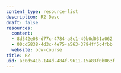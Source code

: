 ```yaml
---
content_type: resource-list
description: R2 Desc
draft: false
resources:
  content:
  - 8d542e08-d77c-4784-a8c1-49b0d031a062
  - 00cd5838-4d3c-4e75-a563-3794ff5c4fbb
  website: ocw-course
title: R2
uid: ac0d541b-144d-484f-9611-15a83f0b063f
---
```

